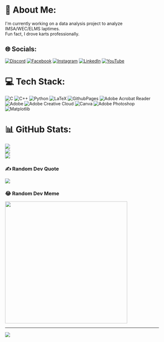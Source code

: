 # 💫 About Me:
I'm currently working on a data analysis project to analyze IMSA/WEC/ELMS laptimes.<br>Fun fact, I drove karts professionally.


## 🌐 Socials:
[![Discord](https://img.shields.io/badge/Discord-%237289DA.svg?logo=discord&logoColor=white)](https://discord.gg/thomnelissen) [![Facebook](https://img.shields.io/badge/Facebook-%231877F2.svg?logo=Facebook&logoColor=white)](https://facebook.com/nelissenthom) [![Instagram](https://img.shields.io/badge/Instagram-%23E4405F.svg?logo=Instagram&logoColor=white)](https://instagram.com/thom.nelissen) [![LinkedIn](https://img.shields.io/badge/LinkedIn-%230077B5.svg?logo=linkedin&logoColor=white)](https://linkedin.com/in/thom-nelissen) [![YouTube](https://img.shields.io/badge/YouTube-%23FF0000.svg?logo=YouTube&logoColor=white)](https://youtube.com/@thomnelissen4802) 

# 💻 Tech Stack:
![C](https://img.shields.io/badge/c-%2300599C.svg?style=flat&logo=c&logoColor=white) ![C++](https://img.shields.io/badge/c++-%2300599C.svg?style=flat&logo=c%2B%2B&logoColor=white) ![Python](https://img.shields.io/badge/python-3670A0?style=flat&logo=python&logoColor=ffdd54) ![LaTeX](https://img.shields.io/badge/latex-%23008080.svg?style=flat&logo=latex&logoColor=white) ![GithubPages](https://img.shields.io/badge/github%20pages-121013?style=flat&logo=github&logoColor=white) ![Adobe Acrobat Reader](https://img.shields.io/badge/Adobe%20Acrobat%20Reader-EC1C24.svg?style=flat&logo=Adobe%20Acrobat%20Reader&logoColor=white) ![Adobe](https://img.shields.io/badge/adobe-%23FF0000.svg?style=flat&logo=adobe&logoColor=white) ![Adobe Creative Cloud](https://img.shields.io/badge/Adobe%20Creative%20Cloud-DA1F26.svg?style=flat&logo=Adobe%20Creative%20Cloud&logoColor=white) ![Canva](https://img.shields.io/badge/Canva-%2300C4CC.svg?style=flat&logo=Canva&logoColor=white) ![Adobe Photoshop](https://img.shields.io/badge/adobe%20photoshop-%2331A8FF.svg?style=flat&logo=adobe%20photoshop&logoColor=white) ![Matplotlib](https://img.shields.io/badge/Matplotlib-%23ffffff.svg?style=flat&logo=Matplotlib&logoColor=black)
# 📊 GitHub Stats:
![](https://github-readme-stats.vercel.app/api?username=thomnelissen&theme=dark&hide_border=false&include_all_commits=true&count_private=true)<br/>
![](https://github-readme-streak-stats.herokuapp.com/?user=thomnelissen&theme=dark&hide_border=false)<br/>
![](https://github-readme-stats.vercel.app/api/top-langs/?username=thomnelissen&theme=dark&hide_border=false&include_all_commits=true&count_private=true&layout=compact)

### ✍️ Random Dev Quote
![](https://quotes-github-readme.vercel.app/api?type=horizontal&theme=dark)

### 😂 Random Dev Meme
<img src='https://randommeme-five.vercel.app/' style="height: 400px;"/>

---
[![](https://visitcount.itsvg.in/api?id=thomnelissen&icon=0&color=0)](https://visitcount.itsvg.in)

<!-- Proudly created with GPRM ( https://gprm.itsvg.in ) -->

